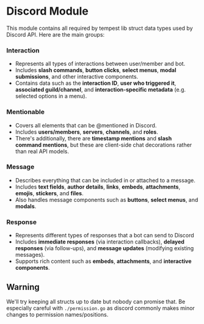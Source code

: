 # Discord Module  
This module contains all required by tempest lib struct data types used by Discord API. Here are the main groups:

### Interaction
- Represents all types of interactions between user/member and bot.
- Includes **slash commands**, **button clicks**, **select menus**, **modal submissions**, and other interactive components.
- Contains data such as the **interaction ID**, **user who triggered it**, **associated guild/channel**, and **interaction-specific metadata** (e.g. selected options in a menu).

### Mentionable
- Covers all elements that can be @mentioned in Discord.
- Includes **users/members**, **servers**, **channels**, and **roles**.
- There's additionally, there are **timestamp mentions** and **slash command mentions**, but these are client-side chat decorations rather than real API models.

### Message
- Describes everything that can be included in or attached to a message.
- Includes **text fields**, **author details**, **links**, **embeds**, **attachments**, **emojis**, **stickers**, and **files**.
- Also handles message components such as **buttons**, **select menus**, and **modals**.

### Response
- Represents different types of responses that a bot can send to Discord
- Includes **immediate responses** (via interaction callbacks), **delayed responses** (via follow-ups), and **message updates** (modifying existing messages).
- Supports rich content such as **embeds**, **attachments**, and **interactive components**.

## Warning
We'll try keeping all structs up to date but nobody can promise that. Be especially careful with `./permission.go` as discord commonly makes minor changes to permission names/positions.